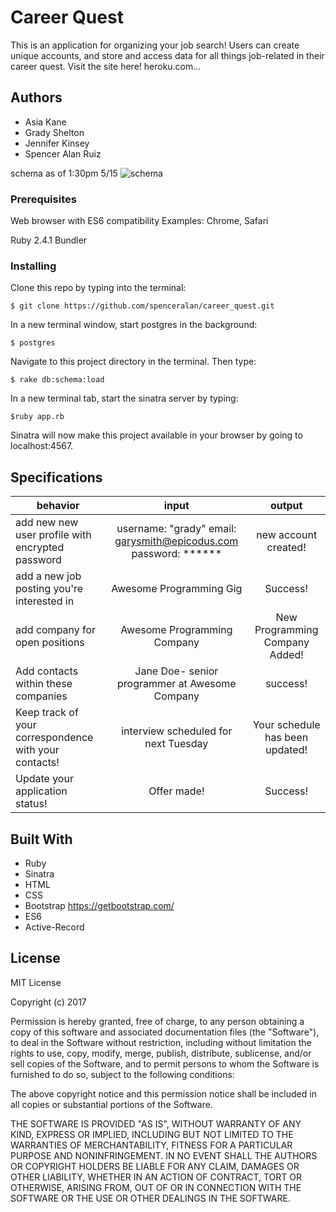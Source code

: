 # Career Quest

This is an application for organizing your job search!  Users can create unique accounts, and store and access data for all things job-related in their career quest. Visit the site here! heroku.com...

## Authors

* Asia Kane
* Grady Shelton
* Jennifer Kinsey
* Spencer Alan Ruiz

schema as of 1:30pm 5/15
![schema](/public/img/schema.png)

### Prerequisites

Web browser with ES6 compatibility
Examples: Chrome, Safari

Ruby 2.4.1
Bundler

### Installing

Clone this repo by typing into the terminal:
```
$ git clone https://github.com/spenceralan/career_quest.git
```

In a new terminal window, start postgres in the background:
```
$ postgres
```

Navigate to this project directory in the terminal. Then type:
```
$ rake db:schema:load
```

In a new terminal tab, start the sinatra server by typing:
```
$ruby app.rb
```
Sinatra will now make this project available in your browser by going to localhost:4567.

## Specifications

| behavior |  input   |  output  |
|----------|:--------:|:--------:|
|add new new user profile with encrypted password| username: "grady" email: garysmith@epicodus.com password: ****** |new account created!|
|add a new job posting you're interested in| Awesome Programming Gig | Success!|
|add company for open positions| Awesome Programming Company | New Programming Company Added! |
|Add contacts within these companies | Jane Doe- senior programmer at Awesome Company | success! |
|Keep track of your correspondence with your contacts! | interview scheduled for next Tuesday| Your schedule has been updated! |
|Update your application status! | Offer made!| Success! |



## Built With

* Ruby
* Sinatra
* HTML
* CSS
* Bootstrap https://getbootstrap.com/
* ES6
* Active-Record


## License

MIT License

Copyright (c) 2017

Permission is hereby granted, free of charge, to any person obtaining a copy
of this software and associated documentation files (the "Software"), to deal
in the Software without restriction, including without limitation the rights
to use, copy, modify, merge, publish, distribute, sublicense, and/or sell
copies of the Software, and to permit persons to whom the Software is
furnished to do so, subject to the following conditions:

The above copyright notice and this permission notice shall be included in all
copies or substantial portions of the Software.

THE SOFTWARE IS PROVIDED "AS IS", WITHOUT WARRANTY OF ANY KIND, EXPRESS OR
IMPLIED, INCLUDING BUT NOT LIMITED TO THE WARRANTIES OF MERCHANTABILITY,
FITNESS FOR A PARTICULAR PURPOSE AND NONINFRINGEMENT. IN NO EVENT SHALL THE
AUTHORS OR COPYRIGHT HOLDERS BE LIABLE FOR ANY CLAIM, DAMAGES OR OTHER
LIABILITY, WHETHER IN AN ACTION OF CONTRACT, TORT OR OTHERWISE, ARISING FROM,
OUT OF OR IN CONNECTION WITH THE SOFTWARE OR THE USE OR OTHER DEALINGS IN THE
SOFTWARE.
